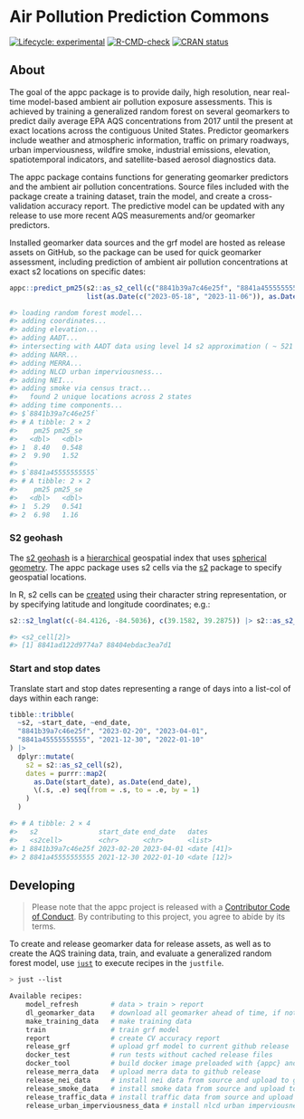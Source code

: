# Air Pollution Prediction Commons

<!-- badges: start -->
[![Lifecycle:
experimental](https://img.shields.io/badge/lifecycle-experimental-orange.svg)](https://lifecycle.r-lib.org/articles/stages.html#experimental)
[![R-CMD-check](https://github.com/geomarker-io/appc/actions/workflows/R-CMD-check.yaml/badge.svg)](https://github.com/geomarker-io/appc/actions/workflows/R-CMD-check.yaml)
[![CRAN status](https://www.r-pkg.org/badges/version/appc)](https://CRAN.R-project.org/package=appc)
  <!-- badges: end -->

## About

The goal of the appc package is to provide daily, high resolution, near real-time model-based ambient air pollution exposure assessments.
This is achieved by training a generalized random forest on several geomarkers to predict daily average EPA AQS concentrations from 2017 until the present at exact locations across the contiguous United States. Predictor geomarkers include weather and atmospheric information, traffic on primary roadways, urban imperviousness, wildfire smoke, industrial emissions, elevation, spatiotemporal indicators, and satellite-based aerosol diagnostics data.

The appc package contains functions for generating geomarker predictors and the ambient air pollution concentrations. Source files included with the package create a training dataset, train the model, and create a cross-validation accuracy report. The predictive model can be updated with any release to use more recent AQS measurements and/or geomarker predictors.

Installed geomarker data sources and the grf model are hosted as release assets on GitHub, so the package can be used for quick geomarker assessment, including prediction of ambient air pollution concentrations at exact s2 locations on specific dates:

```r
appc::predict_pm25(s2::as_s2_cell(c("8841b39a7c46e25f", "8841a45555555555")),
                   list(as.Date(c("2023-05-18", "2023-11-06")), as.Date(c("2023-06-22", "2023-08-15"))))

#> loading random forest model...
#> adding coordinates...
#> adding elevation...
#> adding AADT...
#> intersecting with AADT data using level 14 s2 approximation ( ~ 521 sq m)
#> adding NARR...
#> adding MERRA...
#> adding NLCD urban imperviousness...
#> adding NEI...
#> adding smoke via census tract...
#>   found 2 unique locations across 2 states
#> adding time components...
#> $`8841b39a7c46e25f`
#> # A tibble: 2 × 2
#>    pm25 pm25_se
#>   <dbl>   <dbl>
#> 1  8.40   0.548
#> 2  9.90   1.52 
#> 
#> $`8841a45555555555`
#> # A tibble: 2 × 2
#>    pm25 pm25_se
#>   <dbl>   <dbl>
#> 1  5.29   0.541
#> 2  6.98   1.16 
```
### S2 geohash

The [s2 geohash](https://s2geometry.io/) is a [hierarchical](https://s2geometry.io/devguide/s2cell_hierarchy.html) geospatial index that uses [spherical geometry](https://s2geometry.io/about/overview). The appc package uses s2 cells via the [s2](https://r-spatial.github.io/s2/) package to specify geospatial locations.

In R, s2 cells can be [created](https://r-spatial.github.io/s2/reference/s2_cell.html#ref-examples) using their character string representation, or by specifying latitude and longitude coordinates; e.g.:

```r
s2::s2_lnglat(c(-84.4126, -84.5036), c(39.1582, 39.2875)) |> s2::as_s2_cell()

#> <s2_cell[2]>
#> [1] 8841ad122d9774a7 88404ebdac3ea7d1
```

### Start and stop dates

Translate start and stop dates representing a range of days into a list-col of days within each range:

```r
tibble::tribble(
  ~s2, ~start_date, ~end_date,
  "8841b39a7c46e25f", "2023-02-20", "2023-04-01",
  "8841a45555555555", "2021-12-30", "2022-01-10"
) |>
  dplyr::mutate(
    s2 = s2::as_s2_cell(s2),
    dates = purrr::map2(
      as.Date(start_date), as.Date(end_date),
      \(.s, .e) seq(from = .s, to = .e, by = 1)
    )
  )

#> # A tibble: 2 × 4
#>   s2               start_date end_date   dates      
#>   <s2cell>         <chr>      <chr>      <list>     
#> 1 8841b39a7c46e25f 2023-02-20 2023-04-01 <date [41]>
#> 2 8841a45555555555 2021-12-30 2022-01-10 <date [12]>
```

## Developing

> Please note that the appc project is released with a [Contributor Code of Conduct](http://geomarker.io/appc/CODE_OF_CONDUCT.html). By contributing to this project, you agree to abide by its terms.

To create and release geomarker data for release assets, as well as to create the AQS training data, train, and evaluate a generalized random forest model, use [`just`](https://just.systems/man/en/) to execute recipes in the `justfile`.

```sh
> just --list

Available recipes:
    model_refresh        # data > train > report
    dl_geomarker_data    # download all geomarker ahead of time, if not already cached
    make_training_data   # make training data
    train                # train grf model
    report               # create CV accuracy report
    release_grf          # upload grf model to current github release
    docker_test          # run tests without cached release files
    docker_tool          # build docker image preloaded with {appc} and data
    release_merra_data   # upload merra data to github release
    release_nei_data     # install nei data from source and upload to github release
    release_smoke_data   # install smoke data from source and upload to github release
    release_traffic_data # install traffic data from source and upload to github release
    release_urban_imperviousness_data # install nlcd urban imperviousness data from source and upload to github release
```
